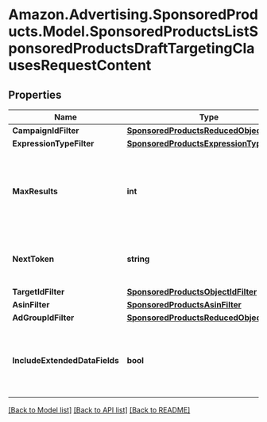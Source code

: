# Amazon.Advertising.SponsoredProducts.Model.SponsoredProductsListSponsoredProductsDraftTargetingClausesRequestContent

## Properties

Name | Type | Description | Notes
------------ | ------------- | ------------- | -------------
**CampaignIdFilter** | [**SponsoredProductsReducedObjectIdFilter**](SponsoredProductsReducedObjectIdFilter.md) |  | [optional] 
**ExpressionTypeFilter** | [**SponsoredProductsExpressionTypeFilter**](SponsoredProductsExpressionTypeFilter.md) |  | [optional] 
**MaxResults** | **int** | Number of records to include in the paginated response. Defaults to max page size for given API | [optional] 
**NextToken** | **string** | token value allowing to navigate to the next response page | [optional] 
**TargetIdFilter** | [**SponsoredProductsObjectIdFilter**](SponsoredProductsObjectIdFilter.md) |  | [optional] 
**AsinFilter** | [**SponsoredProductsAsinFilter**](SponsoredProductsAsinFilter.md) |  | [optional] 
**AdGroupIdFilter** | [**SponsoredProductsReducedObjectIdFilter**](SponsoredProductsReducedObjectIdFilter.md) |  | [optional] 
**IncludeExtendedDataFields** | **bool** | Whether to get entity with extended data fields such as creationDate, lastUpdateDate, servingStatus | [optional] 

[[Back to Model list]](../README.md#documentation-for-models) [[Back to API list]](../README.md#documentation-for-api-endpoints) [[Back to README]](../README.md)

